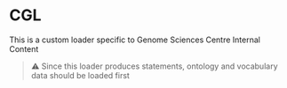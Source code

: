 # CGL

This is a custom loader specific to Genome Sciences Centre Internal Content

> :warning: Since this loader produces statements, ontology and vocabulary data should be loaded first
